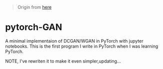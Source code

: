 > Origin from [here](https://github.com/chenyuntc/pytorch-GAN)   


# pytorch-GAN

A minimal implementaion of DCGAN/WGAN in PyTorch with jupyter notebooks.
This is the first program I write in PyTorch when I was learning PyTorch. 

NOTE, I've rewriten it to make it even simpler,updating...
